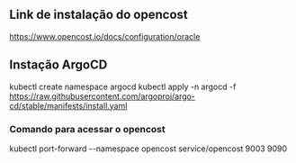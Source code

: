 ## Link de instalação do opencost
https://www.opencost.io/docs/configuration/oracle

## Instação ArgoCD
kubectl create namespace argocd
kubectl apply -n argocd -f https://raw.githubusercontent.com/argoproj/argo-cd/stable/manifests/install.yaml

### Comando para acessar o opencost
kubectl port-forward --namespace opencost service/opencost 9003 9090